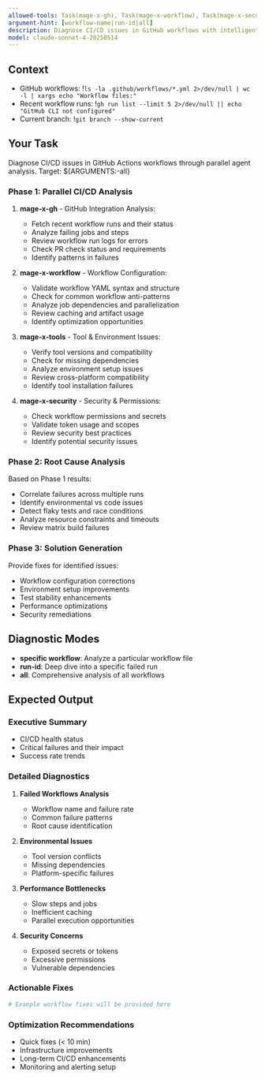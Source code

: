 ```yaml
---
allowed-tools: Task(mage-x-gh), Task(mage-x-workflow), Task(mage-x-security), Task(mage-x-tools), Bash(gh workflow:*), Bash(gh run:*), Bash(gh api:*), Read, Grep, Glob, LS
argument-hint: [workflow-name|run-id|all]
description: Diagnose CI/CD issues in GitHub workflows with intelligent analysis
model: claude-sonnet-4-20250514
---
```


## Context
- GitHub workflows: !`ls -la .github/workflows/*.yml 2>/dev/null | wc -l | xargs echo "Workflow files:"`
- Recent workflow runs: !`gh run list --limit 5 2>/dev/null || echo "GitHub CLI not configured"`
- Current branch: !`git branch --show-current`

## Your Task

Diagnose CI/CD issues in GitHub Actions workflows through parallel agent analysis. Target: ${ARGUMENTS:-all}

### Phase 1: Parallel CI/CD Analysis

1. **mage-x-gh** - GitHub Integration Analysis:
   - Fetch recent workflow runs and their status
   - Analyze failing jobs and steps
   - Review workflow run logs for errors
   - Check PR check status and requirements
   - Identify patterns in failures

2. **mage-x-workflow** - Workflow Configuration:
   - Validate workflow YAML syntax and structure
   - Check for common workflow anti-patterns
   - Analyze job dependencies and parallelization
   - Review caching and artifact usage
   - Identify optimization opportunities

3. **mage-x-tools** - Tool & Environment Issues:
   - Verify tool versions and compatibility
   - Check for missing dependencies
   - Analyze environment setup issues
   - Review cross-platform compatibility
   - Identify tool installation failures

4. **mage-x-security** - Security & Permissions:
   - Check workflow permissions and secrets
   - Validate token usage and scopes
   - Review security best practices
   - Identify potential security issues

### Phase 2: Root Cause Analysis

Based on Phase 1 results:
- Correlate failures across multiple runs
- Identify environmental vs code issues
- Detect flaky tests and race conditions
- Analyze resource constraints and timeouts
- Review matrix build failures

### Phase 3: Solution Generation

Provide fixes for identified issues:
- Workflow configuration corrections
- Environment setup improvements
- Test stability enhancements
- Performance optimizations
- Security remediations

## Diagnostic Modes

- **specific workflow**: Analyze a particular workflow file
- **run-id**: Deep dive into a specific failed run
- **all**: Comprehensive analysis of all workflows

## Expected Output

### Executive Summary
- CI/CD health status
- Critical failures and their impact
- Success rate trends

### Detailed Diagnostics

1. **Failed Workflows Analysis**
   - Workflow name and failure rate
   - Common failure patterns
   - Root cause identification

2. **Environmental Issues**
   - Tool version conflicts
   - Missing dependencies
   - Platform-specific failures

3. **Performance Bottlenecks**
   - Slow steps and jobs
   - Inefficient caching
   - Parallel execution opportunities

4. **Security Concerns**
   - Exposed secrets or tokens
   - Excessive permissions
   - Vulnerable dependencies

### Actionable Fixes

```yaml
# Example workflow fixes will be provided here
```

### Optimization Recommendations
- Quick fixes (< 10 min)
- Infrastructure improvements
- Long-term CI/CD enhancements
- Monitoring and alerting setup
